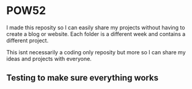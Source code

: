 # POW52

I made this reposity so I can easily share my projects without having to create a blog or website. Each folder is a different week and contains a different project.

This isnt necessarily a coding only reposity but more so I can share my ideas and projects with everyone. 

## Testing to make sure everything works ##